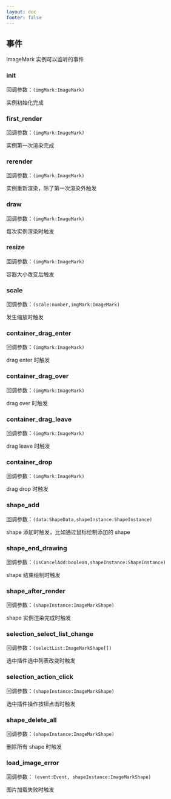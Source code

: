 ```yaml
---
layout: doc
footer: false
---
```


## 事件

ImageMark 实例可以监听的事件

### init

回调参数：`(imgMark:ImageMark)`

实例初始化完成

### first_render

回调参数：`(imgMark:ImageMark)`

实例第一次渲染完成

### rerender

回调参数：`(imgMark:ImageMark)`

实例重新渲染，除了第一次渲染外触发

### draw

回调参数：`(imgMark:ImageMark)`

每次实例渲染时触发

### resize

回调参数：`(imgMark:ImageMark)`

容器大小改变后触发

### scale

回调参数：`(scale:number,imgMark:ImageMark)`

发生缩放时触发

### container_drag_enter

回调参数：`(imgMark:ImageMark)`

drag enter 时触发

### container_drag_over

回调参数：`(imgMark:ImageMark)`

drag over 时触发

### container_drag_leave

回调参数：`(imgMark:ImageMark)`

drag leave 时触发

### container_drop

回调参数：`(imgMark:ImageMark)`

drag drop 时触发

### shape_add

回调参数：`(data:ShapeData,shapeInstance:ShapeInstance)`

shape 添加时触发，比如通过鼠标绘制添加的 shape

### shape_end_drawing

回调参数：`(isCancelAdd:boolean,shapeInstance:ShapeInstance)`

shape 结束绘制时触发

### shape_after_render

回调参数：`(shapeInstance:ImageMarkShape)`

shape 实例渲染完成时触发

### selection_select_list_change

回调参数：`(selectList:ImageMarkShape[])`

选中插件选中列表改变时触发

### selection_action_click

回调参数：`(shapeInstance:ImageMarkShape)`

选中插件操作按钮点击时触发

### shape_delete_all

回调参数：`(shapeInstance:ImageMarkShape)`

删除所有 shape 时触发

### load_image_error

回调参数： `(event:Event, shapeInstance:ImageMarkShape)`

图片加载失败时触发
